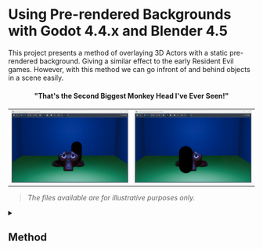 # Using Pre-rendered Backgrounds with Godot 4.4.x and Blender 4.5

This project presents a method of overlaying 3D Actors with a static pre-rendered background. Giving a similar effect to the early Resident Evil games. However, with this method we can go infront of and behind objects in a scene easily.

#### <p align="center">"That's the Second Biggest Monkey Head I've Ever Seen!"</p>
<table>
<tr>
  <td>
<img src="pictures/Demo000.png" />
  </td>
  <td>
  <img src="pictures/Demo001.png" />
  </td>
	</tr>
</table>

> *The files available are for illustrative purposes only.*

<details>
	<summary><h2>Method</h2></summary>
	<details>
		<summary><h3><blockquote>Blender</blockquote></h3></summary>
		<details>
  			<summary><h4>Overview</h4></summary>

- Create scene
- Render scene and save to file
- Export scene, with camera, to .glb (glTF 2.0)  
		</details>
		<details>
  			<summary><h4>Procedure</h4></summary>
			<table>
			<tr >
				<td width="33%" align="center"><img src="pictures/Blender000.png" /></td>
				<td width="33%" align="center"><img src="pictures/Blender001.png" /></td>
				<td width="33%" align="center"><img src="pictures/Blender002.png" /></td>
			</tr>
			<tr>
				<td>Using Blender we create the set for our Scene and arrange a camera to view it with (see: *../Example/Files/Blender/Scene.blend*.)</td>
				<td>We render the scene and save it. A .PNG will be fine. This will be the Backdrop to our node in Godot.</td>
				<td>The Blender scene, including the Camera data, should also be exported as .glTF 2.0 file for use in Godot.</td>
			</tr>
			</table>
		</details>
	</details>
	<details>
		<summary><h3><blockquote>Godot</blockquote></h3></summary>
		<details>
			<summary><h4>Overview</h4></summary>

 - Import external files
 - Create scene with Node2D root node
 - Add Sprite2D node
 - Parent two SubViewports to the root
   - Set their size to match the screen
 - Add model to scene
   - Separate components (Make Local)
   - Attach Collision data (StaticBody3D) to Actors
   - Move the Mesh (MeshInstance3D) data to the Stage
 - Create Camera2D and parent to root
   - Set Anchor Mode to Fixed Top Left 
   - Add TextureRect as child
   - Set TextureRect to ViewportTexture
   - Point the ViewportTexture to the Actors Subviewport
 - Attach a MeshInstance3D to one of the 3D cameras
   - Make a new QuadMesh, set size to 2m
   - Make a new Shader Material
   - To Stage/Camera/Aperture create and code the Translate_Depth.gdshader
   - To Actors/Camera/Aperture create and code the Scene_Compositor.gdshader
 - Create and attach a script to the root node
 - Code, or add to the _on_ready() function with the Scene.gd script
 - Ensure Actors entities have their places
 - Set Stage and Actors to their own 3D Worlds
		</details>
		<details>
			<summary><h4>Pre-requisites</h4></summary>

You will need a 3D character with a script to handle movement. There is a simple Capsule supplied (see: *../Example/Files/Godot/Player Data/Player.tscn*) however you will need to bind your own keys to actions: move_forward,move_backward,move_left and move_right, for it to function with the Player script (see: *../Example/Files/Godot/Player Data/Player.gd*.)
		</details>
		<details>
			<summary><h4>Procedure</h4></summary>

In Godot we can import our Blender files, Scene.png and Scene.glb. (And a 3D character, one is supplied if you don't have one readily available.) From here we should create a new scene and set the root as Node2D(*).

The first meta-layer we use will be the Backdrop. For this, create a new Sprite2D node attached to the root (or just drag 'n' drop the .png into the scene,) and set it to the backdrop image. Next, configure it so that the Offset/Centered is Off and set the Transform to (0,0) in world space.

<table>
	<tr>
		<td width="66%"><img src="pictures/Godot000.png" /></td>
		<td width="33%"><img src="pictures/Godot002.png" /></td>
	</tr>
</table>

We have our painted backdrop in place. We now need to set the Stage for the actors. So, add two SubViewports to the root node. I have named them Stage and Actors respectively, and they'll be called this from here onwards. We need to resize both the Stage and Actors nodes to the size of our screen.

<table>
	<tr>
		<td width="66%"><img src="pictures/Godot001.png" /></td>
		<td width="33%"><img src="pictures/Godot005.png" /></td>
	</tr>
</table>

Once we have the containers we need our model available to the scene.  The simplest way to achieve this is to drag and drop it into the root node, Node2D. For an easy collision model we can, on import, generate physics for our mesh. We then need to separate the components and reparent them by bringing up the right-click menu and selecting Make Local. 

<table>
	<tr>
		<td width="60%"><img src="pictures/Godot006.png" /></td>
		<td width="20%"><img src="pictures/Godot008.png" /></td>
		<td width="20%"><img src="pictures/Godot007.png" /></td>
	</tr>
</table>

With the individual parts available we reparent the Camera to the Stage, and make a copy that is parented to the Actors SubViewport.

The Meshes (named Suzanne and Cube in this example) are attached to the Stage. If you want to use the collision data from the model attach the StaticBody3D(s) to the Actors SubViewport. This is all the data we need from the model. However there is a loose Node3D (Scene) that can be safely removed from our project.

<table align="center">
	<tr>
		<td width="33%"><img src="pictures/Godot009.png" /></td>
		<td width="34%"><img src="pictures/Godot010.png" /></td>
		<td width="33%"><img src="pictures/Godot011.png" /></td>
	</tr>
</table>

To complete our base hierarchy we add a Camera2D node to the root, and a TextureRect to that. Using the Inspector we attach a ViewportTexture and set that to the Actors Subviewport. Before we move on, select the Camera2D and set the Anchor Mode to Fixed Top Left in the properties pael.

<table align="center">
	<tr>
		<td width="33%"><img src="pictures/Godot018.png" /></td>
		<td width="67%"><img src="pictures/Godot019.png" /></td>
	</tr>
</table>

Now we need to look again at our 3D Cameras and to either add a MeshInstance3D and name it Aperture. We need to do this for both but we will begin with one, on the Stage. The properties of the MeshInstance3D should be a New QuadMesh that is doubled in size to fill the screen. To this new QuadMesh add a Material Override that is set to a New ShaderMaterial.

<table align="center">
	<tr>
		<td width="33%"><img src="pictures/Godot014.png" /></td>
		<td width="34%"><img src="pictures/Godot004.png" /></td>
		<td width="33%"><img src="pictures/Godot012.png" /></td>
	</tr>
</table>

We will create two Shaders to linearlize the depth texture. However one will composite the textures into one image.

We begin with the Actors/Camera/Aperture.

<blockquote>
	<details>
		<summary><b>Translate_Depth.gdshader</b></summary>
		<table>
			<tbody>
 
```

shader_type spatial;
render_mode unshaded,ambient_light_disabled,depth_draw_always,shadows_disabled,cull_disabled;

uniform sampler2D DEPTH_TEXTURE : hint_depth_texture;

void vertex() {
	// Called for every vertex the material is visible on.
	POSITION = vec4( VERTEX.xy,1.,1. );
}

float get_linear_map( float t_depth,vec2 t_scr_uv,mat4 t_matrix ){
	
	#if CURRENT_RENDERER == RENDERER_COMPATIBILITY
	vec3 this_ndc = vec3(t_scr_uv, t_depth) * 2.0 - 1.0;
	#else
	vec3 ndc = vec3(SCREEN_UV * 2.0 - 1.0, t_depth);
	#endif
	vec4 view = t_matrix * vec4(this_ndc, 1.0);
	
	view.xyz /= view.w;
	
	float linear_depth = view.z*0.01;
	return linear_depth;
}

void fragment(){
	// Called for every pixel the material is visible on.
	float depth = texture( DEPTH_TEXTURE, SCREEN_UV).x;
	float linear_depth = get_linear_map( depth, SCREEN_UV, INV_PROJECTION_MATRIX );
	
	ALBEDO.rgb = vec3( fract( linear_depth ) );
}
```
</tbody>
</table>
</details>
</blockquote>
  
And, on to the Actors/Camera/Aperture we follow the same routine however we make a new shader: the Scene_Compositor.gdshader.
		<blockquote>
			<details>
				<summary><b>Scene_Compositor.gdshader</b></summary>
					<table>
						<tbody>
    
```
shader_type spatial;
render_mode unshaded,ambient_light_disabled,depth_draw_always,shadows_disabled,cull_disabled;

uniform sampler2D DEPTH_TEXTURE : hint_depth_texture;
uniform sampler2D GEOMETRY : filter_nearest;
uniform sampler2D BACKGROUND : filter_nearest;

void vertex() {
	// Called for every vertex the material is visible on.
	POSITION = vec4( VERTEX.xy,1.,1. );
}

float get_linear_map( float t_depth,vec2 t_scr_uv,mat4 t_matrix ){

	#if CURRENT_RENDERER == RENDERER_COMPATIBILITY
	vec3 this_ndc = vec3(t_scr_uv, t_depth) * 2.0 - 1.0;
	#else
	vec3 ndc = vec3(SCREEN_UV * 2.0 - 1.0, t_depth);
	#endif
	vec4 view = t_matrix * vec4(this_ndc, 1.0);

	view.xyz /= view.w;

	float linear_depth = view.z*0.01;
	return linear_depth;
}

void fragment(){
	// Set Background to our pre-rendered scene.
	ALBEDO.rgb = texture( BACKGROUND,SCREEN_UV ).rgb;

	// Get the texture created from our Geometry World3D.
	float geometry = texture( GEOMETRY,SCREEN_UV ).x;

	// Create a linearized depth map from our main 'Actors' scene.
	float depth = texture( DEPTH_TEXTURE,SCREEN_UV ).x;
	float linear_depth = get_linear_map( depth, SCREEN_UV, INV_PROJECTION_MATRIX );

	// Compare the depth maps and discard any pixels occuled by the former.
	if( fract(geometry) < fract(linear_depth) ){
		discard;
	}
}
```
</tbody>
</table>
</details>
</blockquote>

<table align="center">
	<tr>
		<td width="50%"><img src="pictures/Godot016.png" /></td>
		<td width="50%"><img src="pictures/Godot015.png" /></td>
	</tr>
</table>

You can see that there is not much difference between the two, but the second one composites where the other just translates Godots' depth texture.

There is only one last script we need to make; on the root node attach a script. The function will, on Scene instantiation read the depth texture from the Stage and send that, and the Backdrop image, to the Compositor shader.
		<blockquote>
			<details>
				<summary><b>Scene.gd</b></summary>
				<table>
  					<tbody>    
```
extends Node2D

func _ready() -> void:
	$Actors/Camera/Aperture.material_override.set_shader_parameter("BACKGROUND",$Backdrop.texture)
	var stage_set = $Stage.get_texture()
	$Actors/Camera/Aperture.material_override.set_shader_parameter("GEOMETRY",stage_set)

```
</tbody>
</table>
</details>
</blockquote>

<table align="center">
	<tr>
		<td width="100%"><img src="pictures/Godot017.png" /></td>
	</tr>
</table>

With this done we can add our Player, props and other interactables to Actors to be properly occluded. Before finally setting the Stage and Actors into their Own World 3D. You will need to toggle Own World 3D to visually adjust and positions.
		</details>
	</details>
</details>
